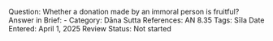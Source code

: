 Question: Whether a donation made by an immoral person is fruitful?
Answer in Brief: -
 Category: Dāna
Sutta References: AN 8.35
Tags: Sīla
Date Entered: April 1, 2025
Review Status: Not started